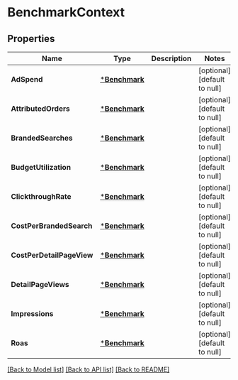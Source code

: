# BenchmarkContext

## Properties
Name | Type | Description | Notes
------------ | ------------- | ------------- | -------------
**AdSpend** | [***Benchmark**](Benchmark.md) |  | [optional] [default to null]
**AttributedOrders** | [***Benchmark**](Benchmark.md) |  | [optional] [default to null]
**BrandedSearches** | [***Benchmark**](Benchmark.md) |  | [optional] [default to null]
**BudgetUtilization** | [***Benchmark**](Benchmark.md) |  | [optional] [default to null]
**ClickthroughRate** | [***Benchmark**](Benchmark.md) |  | [optional] [default to null]
**CostPerBrandedSearch** | [***Benchmark**](Benchmark.md) |  | [optional] [default to null]
**CostPerDetailPageView** | [***Benchmark**](Benchmark.md) |  | [optional] [default to null]
**DetailPageViews** | [***Benchmark**](Benchmark.md) |  | [optional] [default to null]
**Impressions** | [***Benchmark**](Benchmark.md) |  | [optional] [default to null]
**Roas** | [***Benchmark**](Benchmark.md) |  | [optional] [default to null]

[[Back to Model list]](../README.md#documentation-for-models) [[Back to API list]](../README.md#documentation-for-api-endpoints) [[Back to README]](../README.md)


